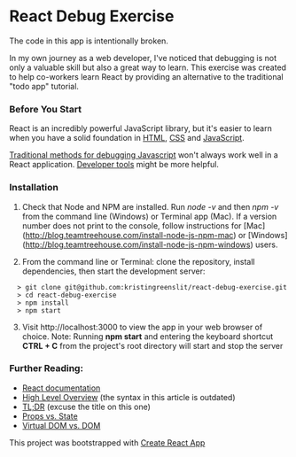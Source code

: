 # React Debug Exercise

The code in this app is intentionally broken.

In my own journey as a web developer, I've noticed that debugging is not only a valuable skill but also a great way to learn. This exercise was created to help co-workers learn React by providing an alternative to the traditional "todo app" tutorial.

### Before You Start

React is an incredibly powerful JavaScript library, but it's easier to learn when you have a solid foundation in [HTML](http://learn.shayhowe.com/html-css/getting-to-know-html/), [CSS](http://learn.shayhowe.com/html-css/getting-to-know-css/) and [JavaScript](https://developer.mozilla.org/en-US/docs/Learn/Getting_started_with_the_web/JavaScript_basics). 

[Traditional methods for debugging Javascript](https://medium.com/@sandeep.scet/different-ways-to-debug-javascript-code-579e7f58cf10#.3gbqsze60) won't always work well in a React application. [Developer tools](https://github.com/facebook/react-devtools) might be more helpful.

### Installation

1. Check that Node and NPM are installed. Run *node -v* and then *npm -v* from the command line (Windows) or Terminal app (Mac). If a version number does not print to the console, follow instructions for [Mac] (http://blog.teamtreehouse.com/install-node-js-npm-mac) or [Windows] (http://blog.teamtreehouse.com/install-node-js-npm-windows) users.

2. From the command line or Terminal: clone the repository, install dependencies, then start the development server:

  ```
    > git clone git@github.com:kristingreenslit/react-debug-exercise.git
    > cd react-debug-exercise
    > npm install
    > npm start
  ```

3. Visit http://localhost:3000 to view the app in your web browser of choice. Note: Running **npm start** and entering the keyboard shortcut **CTRL + C** from the project's root directory will start and stop the server

### Further Reading:

* [React documentation](https://facebook.github.io/react/)
* [High Level Overview](http://blog.reverberate.org/2014/02/react-demystified.html) (the syntax in this article is outdated)
* [TL;DR](http://blog.andrewray.me/reactjs-for-stupid-people/) (excuse the title on this one)
* [Props vs. State](https://themeteorchef.com/tutorials/understanding-props-and-state-in-react)
* [Virtual DOM vs. DOM](http://reactkungfu.com/2015/10/the-difference-between-virtual-dom-and-dom/)

This project was bootstrapped with [Create React App](https://github.com/facebookincubator/create-react-app)



